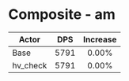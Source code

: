 # Composite - am
| Actor | DPS | Increase |
|---|:---:|:---:|
|Base|5791|0.00%|
|hv_check|5791|0.00%|

